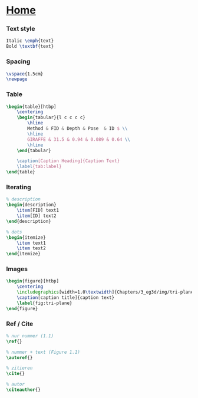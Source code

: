 # [Home](../README.md)

### Text style

```tex
Italic \emph{text}
Bold \textbf{text}
```

### Spacing

```tex
\vspace{1.5cm}
\newpage
```

### Table

```tex
\begin{table}[htbp]
    \centering
    \begin{tabular}{l c c c c}
        \hline
        Method & FID & Depth & Pose  & ID $ \\ 
        \hline
        GIRAFFE & 31.5 & 0.94 & 0.089 & 0.64 \\
        \hline
    \end{tabular}

    \caption[Caption Heading]{Caption Text}
    \label{tab:label}
\end{table}

```

### Iterating

```tex
% description
\begin{description}    
    \item[FID] text1
    \item[ID] text2
\end{description}

% dots
\begin{itemize}    
    \item text1
    \item text2
\end{itemize}
```

### Images

```tex
\begin{figure}[htbp]
    \centering
    \includegraphics[width=1.0\textwidth]{Chapters/3_eg3d/img/tri-plane.png}
    \caption[caption title]{caption text}
    \label{fig:tri-plane}
\end{figure}
```

### Ref / Cite

```tex
% nur nummer (1.1)
\ref{}

% nummer + text (Figure 1.1)
\autoref{}

% zitieren
\cite{}

% autor
\citeauthor{}
```
